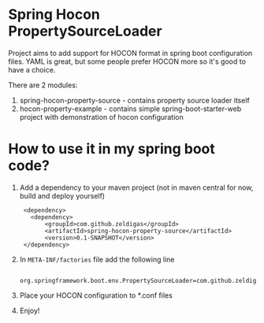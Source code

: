# Spring Hocon PropertySourceLoader

Project aims to add support for HOCON format in spring boot configuration files.
YAML is great, but some people prefer HOCON more so it's good to have a choice.

There are 2 modules:

1. spring-hocon-property-source - contains property source loader itself
2. hocon-property-example - contains simple spring-boot-starter-web project with demonstration
of hocon configuration

# How to use it in my spring boot code?

1. Add a dependency to your maven project (not in maven central for now, build and deploy yourself)

        <dependency>
          <dependency>
              <groupId>com.github.zeldigas</groupId>
              <artifactId>spring-hocon-property-source</artifactId>
              <version>0.1-SNAPSHOT</version>
        </dependency>

2. In `META-INF/factories` file add the following line

        org.springframework.boot.env.PropertySourceLoader=com.github.zeldigas.spring.env.HoconPropertySourceLoader

3. Place your HOCON configuration to *.conf files
4. Enjoy!